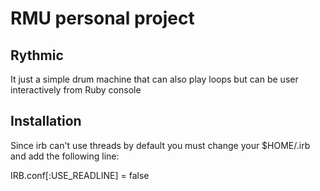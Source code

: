 # RMU personal project

## Rythmic

It just a simple drum machine that can also play loops but can be user interactively from Ruby console

## Installation

Since irb can't use threads by default you must change your $HOME/.irb and add the following line:

IRB.conf[:USE_READLINE] = false
 
